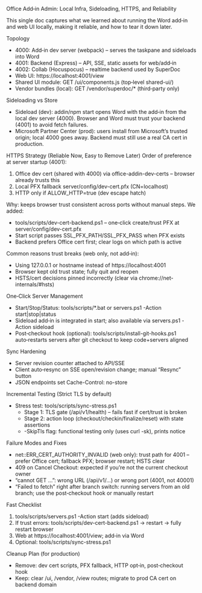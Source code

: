 Office Add‑in Admin: Local Infra, Sideloading, HTTPS, and Reliability

This single doc captures what we learned about running the Word add‑in and web UI locally, making it reliable, and how to tear it down later.

Topology
- 4000: Add‑in dev server (webpack) – serves the taskpane and sideloads into Word
- 4001: Backend (Express) – API, SSE, static assets for web/add‑in
- 4002: Collab (Hocuspocus) – realtime backend used by SuperDoc
- Web UI: https://localhost:4001/view
- Shared UI module: GET /ui/components.js (top‑level shared-ui/)
- Vendor bundles (local): GET /vendor/superdoc/* (third‑party only)

Sideloading vs Store
- Sideload (dev): addin/npm start opens Word with the add‑in from the local dev server (4000). Browser and Word must trust your backend (4001) to avoid fetch failures.
- Microsoft Partner Center (prod): users install from Microsoft’s trusted origin; local 4000 goes away. Backend must still use a real CA cert in production.

HTTPS Strategy (Reliable Now, Easy to Remove Later)
Order of preference at server startup (4001):
1) Office dev cert (shared with 4000) via office-addin-dev-certs – browser already trusts this
2) Local PFX fallback server/config/dev-cert.pfx (CN=localhost)
3) HTTP only if ALLOW_HTTP=true (dev escape hatch)

Why: keeps browser trust consistent across ports without manual steps. We added:
- tools/scripts/dev-cert-backend.ps1 – one‑click create/trust PFX at server/config/dev-cert.pfx
- Start script passes SSL_PFX_PATH/SSL_PFX_PASS when PFX exists
- Backend prefers Office cert first; clear logs on which path is active

Common reasons trust breaks (web only, not add‑in):
- Using 127.0.0.1 or hostname instead of https://localhost:4001
- Browser kept old trust state; fully quit and reopen
- HSTS/cert decisions pinned incorrectly (clear via chrome://net-internals/#hsts)

One‑Click Server Management
- Start/Stop/Status: tools/scripts/*.bat or servers.ps1 -Action start|stop|status
- Sideload add‑in is integrated in start; also available via servers.ps1 -Action sideload
- Post‑checkout hook (optional): tools/scripts/install-git-hooks.ps1 auto‑restarts servers after git checkout to keep code+servers aligned

Sync Hardening
- Server revision counter attached to API/SSE
- Client auto‑resync on SSE open/revision change; manual “Resync” button
- JSON endpoints set Cache-Control: no-store

Incremental Testing (Strict TLS by default)
- Stress test: tools/scripts/sync-stress.ps1
  - Stage 1: TLS gate (/api/v1/health) – fails fast if cert/trust is broken
  - Stage 2: action loop (checkout/checkin/finalize/reset) with state assertions
  - -SkipTls flag: functional testing only (uses curl -sk), prints notice

Failure Modes and Fixes
- net::ERR_CERT_AUTHORITY_INVALID (web only): trust path for 4001 – prefer Office cert; fallback PFX; browser restart; HSTS clear
- 409 on Cancel Checkout: expected if you’re not the current checkout owner
- “cannot GET …”: wrong URL (/api/v1/...) or wrong port (4001, not 40001)
- “Failed to fetch” right after branch switch: running servers from an old branch; use the post‑checkout hook or manually restart

Fast Checklist
1) tools/scripts/servers.ps1 -Action start (adds sideload)
2) If trust errors: tools/scripts/dev-cert-backend.ps1 → restart → fully restart browser
3) Web at https://localhost:4001/view; add‑in via Word
4) Optional: tools/scripts/sync-stress.ps1

Cleanup Plan (for production)
- Remove: dev cert scripts, PFX fallback, HTTP opt‑in, post‑checkout hook
- Keep: clear /ui, /vendor, /view routes; migrate to prod CA cert on backend domain

